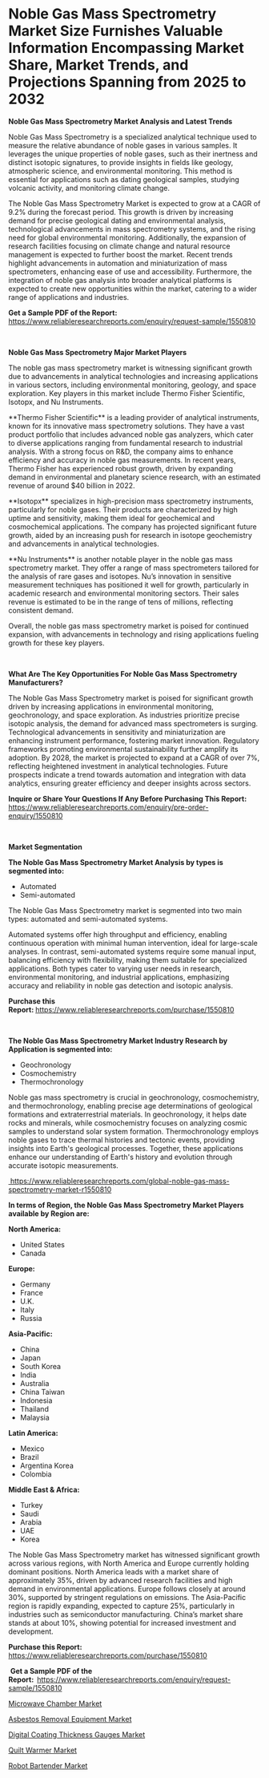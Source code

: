 <p><h1>Noble Gas Mass Spectrometry Market Size Furnishes Valuable Information Encompassing Market Share, Market Trends, and Projections Spanning from 2025 to 2032</h1></p><p><strong>Noble Gas Mass Spectrometry Market Analysis and Latest Trends</strong></p>
<p><p>Noble Gas Mass Spectrometry is a specialized analytical technique used to measure the relative abundance of noble gases in various samples. It leverages the unique properties of noble gases, such as their inertness and distinct isotopic signatures, to provide insights in fields like geology, atmospheric science, and environmental monitoring. This method is essential for applications such as dating geological samples, studying volcanic activity, and monitoring climate change.</p><p>The Noble Gas Mass Spectrometry Market is expected to grow at a CAGR of 9.2% during the forecast period. This growth is driven by increasing demand for precise geological dating and environmental analysis, technological advancements in mass spectrometry systems, and the rising need for global environmental monitoring. Additionally, the expansion of research facilities focusing on climate change and natural resource management is expected to further boost the market. Recent trends highlight advancements in automation and miniaturization of mass spectrometers, enhancing ease of use and accessibility. Furthermore, the integration of noble gas analysis into broader analytical platforms is expected to create new opportunities within the market, catering to a wider range of applications and industries.</p></p>
<p><strong>Get a Sample PDF of the Report:&nbsp;</strong> <a href="https://www.reliableresearchreports.com/enquiry/request-sample/1550810?utm_campaign=34&utm_medium=2&utm_source=Github&utm_content=ia&utm_term=16022025&utm_id=noble-gas-mass-spectrometry">https://www.reliableresearchreports.com/enquiry/request-sample/1550810</a></p>
<p>&nbsp;</p>
<p><strong>Noble Gas Mass Spectrometry Major Market Players</strong></p>
<p><p>The noble gas mass spectrometry market is witnessing significant growth due to advancements in analytical technologies and increasing applications in various sectors, including environmental monitoring, geology, and space exploration. Key players in this market include Thermo Fisher Scientific, Isotopx, and Nu Instruments.</p><p>**Thermo Fisher Scientific** is a leading provider of analytical instruments, known for its innovative mass spectrometry solutions. They have a vast product portfolio that includes advanced noble gas analyzers, which cater to diverse applications ranging from fundamental research to industrial analysis. With a strong focus on R&D, the company aims to enhance efficiency and accuracy in noble gas measurements. In recent years, Thermo Fisher has experienced robust growth, driven by expanding demand in environmental and planetary science research, with an estimated revenue of around $40 billion in 2022.</p><p>**Isotopx** specializes in high-precision mass spectrometry instruments, particularly for noble gases. Their products are characterized by high uptime and sensitivity, making them ideal for geochemical and cosmochemical applications. The company has projected significant future growth, aided by an increasing push for research in isotope geochemistry and advancements in analytical technologies.</p><p>**Nu Instruments** is another notable player in the noble gas mass spectrometry market. They offer a range of mass spectrometers tailored for the analysis of rare gases and isotopes. Nu’s innovation in sensitive measurement techniques has positioned it well for growth, particularly in academic research and environmental monitoring sectors. Their sales revenue is estimated to be in the range of tens of millions, reflecting consistent demand.</p><p>Overall, the noble gas mass spectrometry market is poised for continued expansion, with advancements in technology and rising applications fueling growth for these key players.</p></p>
<p>&nbsp;</p>
<p><strong>What Are The Key Opportunities For Noble Gas Mass Spectrometry Manufacturers?</strong></p>
<p><p>The Noble Gas Mass Spectrometry market is poised for significant growth driven by increasing applications in environmental monitoring, geochronology, and space exploration. As industries prioritize precise isotopic analysis, the demand for advanced mass spectrometers is surging. Technological advancements in sensitivity and miniaturization are enhancing instrument performance, fostering market innovation. Regulatory frameworks promoting environmental sustainability further amplify its adoption. By 2028, the market is projected to expand at a CAGR of over 7%, reflecting heightened investment in analytical technologies. Future prospects indicate a trend towards automation and integration with data analytics, ensuring greater efficiency and deeper insights across sectors.</p></p>
<p><strong>Inquire or Share Your Questions If Any Before Purchasing This Report:</strong> <a href="https://www.reliableresearchreports.com/enquiry/pre-order-enquiry/1550810?utm_campaign=34&utm_medium=2&utm_source=Github&utm_content=ia&utm_term=16022025&utm_id=noble-gas-mass-spectrometry">https://www.reliableresearchreports.com/enquiry/pre-order-enquiry/1550810</a></p>
<p>&nbsp;</p>
<p><strong>Market Segmentation</strong></p>
<p><strong>The Noble Gas Mass Spectrometry Market Analysis by types is segmented into:</strong></p>
<p><ul><li>Automated</li><li>Semi-automated</li></ul></p>
<p><p>The Noble Gas Mass Spectrometry market is segmented into two main types: automated and semi-automated systems. </p><p>Automated systems offer high throughput and efficiency, enabling continuous operation with minimal human intervention, ideal for large-scale analyses. In contrast, semi-automated systems require some manual input, balancing efficiency with flexibility, making them suitable for specialized applications. Both types cater to varying user needs in research, environmental monitoring, and industrial applications, emphasizing accuracy and reliability in noble gas detection and isotopic analysis.</p></p>
<p><strong>Purchase this Report:&nbsp;</strong><a href="https://www.reliableresearchreports.com/purchase/1550810?utm_campaign=34&utm_medium=2&utm_source=Github&utm_content=ia&utm_term=16022025&utm_id=noble-gas-mass-spectrometry">https://www.reliableresearchreports.com/purchase/1550810</a></p>
<p>&nbsp;</p>
<p><strong>The Noble Gas Mass Spectrometry Market Industry Research by Application is segmented into:</strong></p>
<p><ul><li>Geochronology</li><li>Cosmochemistry</li><li>Thermochronology</li></ul></p>
<p><p>Noble gas mass spectrometry is crucial in geochronology, cosmochemistry, and thermochronology, enabling precise age determinations of geological formations and extraterrestrial materials. In geochronology, it helps date rocks and minerals, while cosmochemistry focuses on analyzing cosmic samples to understand solar system formation. Thermochronology employs noble gases to trace thermal histories and tectonic events, providing insights into Earth's geological processes. Together, these applications enhance our understanding of Earth's history and evolution through accurate isotopic measurements.</p></p>
<p><a href="https://www.reliableresearchreports.com/global-noble-gas-mass-spectrometry-market-r1550810?utm_campaign=34&utm_medium=2&utm_source=Github&utm_content=ia&utm_term=16022025&utm_id=noble-gas-mass-spectrometry">&nbsp;https://www.reliableresearchreports.com/global-noble-gas-mass-spectrometry-market-r1550810</a></p>
<p><strong>In terms of Region, the Noble Gas Mass Spectrometry Market Players available by Region are:</strong></p>
<p>
    <p> <strong> North America: </strong>
        <ul>
            <li>United States</li>
            <li>Canada</li>
        </ul>
        </p> 
    <p> <strong> Europe: </strong>
        <ul>
            <li>Germany</li>
            <li>France</li>
            <li>U.K.</li>
            <li>Italy</li>
            <li>Russia</li>
        </ul>
        </p> 
    <p> <strong> Asia-Pacific: </strong>
        <ul>
            <li>China</li>
            <li>Japan</li>
            <li>South Korea</li>
            <li>India</li>
            <li>Australia</li>
            <li>China Taiwan</li>
            <li>Indonesia</li>
            <li>Thailand</li>
            <li>Malaysia</li>
        </ul>
        </p> 
    <p> <strong> Latin America: </strong>
        <ul>
            <li>Mexico</li>
            <li>Brazil</li>
            <li>Argentina Korea</li>
            <li>Colombia</li>
        </ul>
        </p> 
    <p> <strong> Middle East & Africa: </strong>
        <ul>
            <li>Turkey</li>
            <li>Saudi</li>
            <li>Arabia</li>
            <li>UAE</li>
            <li>Korea</li>
        </ul>
    </p>
    </p>
<p><p>The Noble Gas Mass Spectrometry market has witnessed significant growth across various regions, with North America and Europe currently holding dominant positions. North America leads with a market share of approximately 35%, driven by advanced research facilities and high demand in environmental applications. Europe follows closely at around 30%, supported by stringent regulations on emissions. The Asia-Pacific region is rapidly expanding, expected to capture 25%, particularly in industries such as semiconductor manufacturing. China’s market share stands at about 10%, showing potential for increased investment and development.</p></p>
<p><strong>Purchase this Report: </strong><a href="https://www.reliableresearchreports.com/purchase/1550810?utm_campaign=34&utm_medium=2&utm_source=Github&utm_content=ia&utm_term=16022025&utm_id=noble-gas-mass-spectrometry">https://www.reliableresearchreports.com/purchase/1550810</a></p>
<p>&nbsp;<strong>Get a Sample PDF of the Report:&nbsp;&nbsp;</strong><a href="https://www.reliableresearchreports.com/enquiry/request-sample/1550810?utm_campaign=34&utm_medium=2&utm_source=Github&utm_content=ia&utm_term=16022025&utm_id=noble-gas-mass-spectrometry">https://www.reliableresearchreports.com/enquiry/request-sample/1550810</a></p>
<p><strong></strong></p>
<p><p><a href="https://github.com/phumlaaijem/Market-Research-Report-List-1/blob/main/microwave-chamber-market.md?utm_campaign=34&utm_medium=2&utm_source=Github&utm_content=ia&utm_term=16022025&utm_id=noble-gas-mass-spectrometry">Microwave Chamber Market</a></p><p><a href="https://github.com/memorirummy/Market-Research-Report-List-1/blob/main/asbestos-removal-equipment-market.md?utm_campaign=34&utm_medium=2&utm_source=Github&utm_content=ia&utm_term=16022025&utm_id=noble-gas-mass-spectrometry">Asbestos Removal Equipment Market</a></p><p><a href="https://github.com/eusoffyhanty/Market-Research-Report-List-1/blob/main/digital-coating-thickness-gauges-market.md?utm_campaign=34&utm_medium=2&utm_source=Github&utm_content=ia&utm_term=16022025&utm_id=noble-gas-mass-spectrometry">Digital Coating Thickness Gauges Market</a></p><p><a href="https://github.com/alasmyayock/Market-Research-Report-List-1/blob/main/quilt-warmer-market.md?utm_campaign=34&utm_medium=2&utm_source=Github&utm_content=ia&utm_term=16022025&utm_id=noble-gas-mass-spectrometry">Quilt Warmer Market</a></p><p><a href="https://github.com/xanaanenkaly/Market-Research-Report-List-1/blob/main/robot-bartender-market.md?utm_campaign=34&utm_medium=2&utm_source=Github&utm_content=ia&utm_term=16022025&utm_id=noble-gas-mass-spectrometry">Robot Bartender Market</a></p></p>